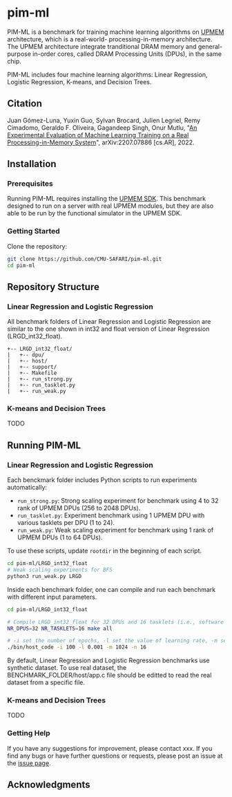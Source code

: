 # pim-ml
PIM-ML is a benchmark for training machine learning algorithms on [UPMEM](https://www.upmem.com/) architecture, which is a real-world- processing-in-memory architecture. The UPMEM architecture integrate tranditional DRAM memory and general-purpose in-order cores, called DRAM Processing Units (DPUs), in the same chip. 

PIM-ML includes four machine learning algorithms: Linear Regression, Logistic Regression, K-means, and Decision Trees.

## Citation
Juan Gómez-Luna, Yuxin Guo, Sylvan Brocard, Julien Legriel, Remy Cimadomo, Geraldo F. Oliveira, Gagandeep Singh, Onur Mutlu, "[An Experimental Evaluation of Machine Learning Training on a Real Processing-in-Memory System](https://arxiv.org/abs/2207.07886)", arXiv:2207.07886 [cs.AR], 2022. 

## Installation
### Prerequisites
Running PIM-ML requires installing the [UPMEM SDK](https://sdk.upmem.com/). This benchmark designed to run on a server with real UPMEM modules, but they are also able to be run by the functional simulator in the UPMEM SDK.

###  Getting Started 
Clone the repository:
```sh
git clone https://github.com/CMU-SAFARI/pim-ml.git
cd pim-ml
```

## Repository Structure
### Linear Regression and Logistic Regression
All benchmark folders of Linear Regression and Logistic Regression are similar to the one shown in int32 and float version of Linear Regression (LRGD_int32_float). 
```
+-- LRGD_int32_float/
|   +-- dpu/
|   +-- host/
|   +-- support/
|   +-- Makefile
|   +-- run_strong.py
|   +-- run_tasklet.py
|   +-- run_weak.py
```

### K-means and Decision Trees 
TODO

## Running PIM-ML 
### Linear Regression and Logistic Regression
Each benckmark folder includes Python scripts to run experiments automatically:
- `run_strong.py`: Strong scaling experiment for benchmark using 4 to 32 rank of UPMEM DPUs (256 to 2048 DPUs).
- `run_tasklet.py`: Experiment benchmark using 1 UPMEM DPU with various tasklets per DPU (1 to 24). 
- `run_weak.py`: Weak scaling experiment for benchmark using 1 rank of UPMEM DPUs (1 to 64 DPUs).

To use these scripts, update `rootdir` in the beginning of each script.
```sh
cd pim-ml/LRGD_int32_float
# Weak scaling experiments for BFS 
python3 run_weak.py LRGD
```

Inside each benchmark folder, one can compile and run each benchmark with different input parameters. 
```sh
cd pim-ml/LRGD_int32_float

# Compile LRGD_int32_float for 32 DPUs and 16 tasklets (i.e., software threads) per DPU
NR_DPUS=32 NR_TASKLETS=16 make all

# -i set the number of epochs, -l set the value of learning rate, -m set the number of samples of the dataset, -n set the number of features 
./bin/host_code -i 100 -l 0.001 -m 1024 -n 16
```

By default, Linear Regression and Logistic Regression benchmarks use synthetic dataset. To use real dataset, the BENCHMARK_FOLDER/host/app.c file should be editted to read the real dataset from a specific file. 

### K-means and Decision Trees 
TODO

### Getting Help 
If you have any suggestions for improvement, please contact xxx. 
If you find any bugs or have further questions or requests, please post an issue at the [issue page](https://github.com/CMU-SAFARI/pim-ml/issues).

## Acknowledgments 
